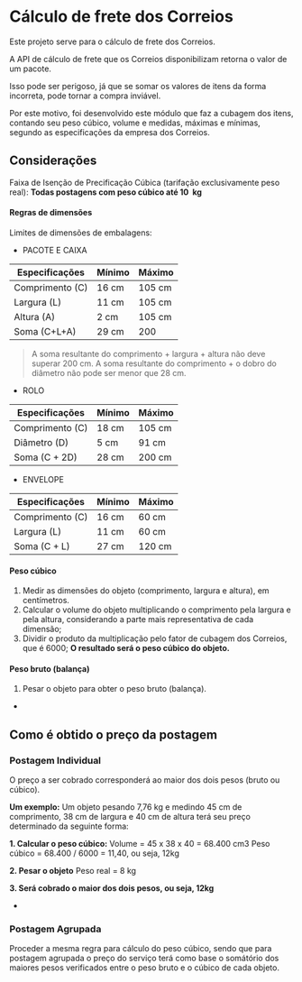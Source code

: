 # Cálculo de frete dos Correios

Este projeto serve para o cálculo de frete dos Correios.

A API de cálculo de frete que os Correios disponibilizam retorna o valor de um pacote.

Isso pode ser perigoso, já que se somar os valores de itens da forma incorreta, pode tornar a compra inviável.

Por este motivo, foi desenvolvido este módulo que faz a cubagem dos itens, contando seu peso cúbico, volume e medidas, máximas e mínimas, segundo as especificações da empresa dos Correios.

## Considerações
Faixa de Isenção de Precificação Cúbica (tarifação exclusivamente peso real): **Todas postagens com peso cúbico até 10  kg**

#### Regras de dimensões
Limites de dimensões de embalagens:

* PACOTE E CAIXA

Especificações|Mínimo|Máximo
--------------|------|------
Comprimento (C)|16 cm|105 cm
Largura (L)|11 cm|105 cm
Altura (A)|2 cm|105 cm
Soma (C+L+A)|29 cm|200
> A soma resultante do comprimento + largura + altura não deve superar 200 cm.
> A soma resultante do comprimento + o dobro do diâmetro não pode ser menor que 28 cm.


* ROLO

Especificações|Mínimo|Máximo
--------------|------|------
Comprimento (C)|18 cm|105 cm
Diâmetro (D)|5 cm|91 cm
Soma (C + 2D)|28 cm|200 cm

* ENVELOPE

Especificações|Mínimo|Máximo
--------------|------|------
Comprimento (C)|16 cm|60 cm
Largura (L)|11 cm|60 cm
Soma (C + L)|27 cm|120 cm

#### Peso cúbico
1. Medir as dimensões do objeto (comprimento, largura e altura), em centímetros.
2. Calcular o volume do objeto multiplicando o comprimento pela largura e pela altura, considerando a parte mais representativa de cada dimensão;
3. Dividir o produto da multiplicação pelo fator de cubagem dos Correios, que é 6000;
**O resultado será o peso cúbico do objeto.**

#### Peso bruto (balança)
1. Pesar o objeto para obter o peso bruto (balança).

-

## Como é obtido o preço da postagem

### Postagem Individual
O preço a ser cobrado corresponderá ao maior dos dois pesos (bruto ou cúbico).

**Um exemplo:**
Um objeto pesando 7,76 kg e medindo 45 cm de comprimento, 38 cm de largura e 40 cm de altura terá seu preço determinado da seguinte forma:

**1. Calcular o peso cúbico:**
    Volume = 45 x 38 x 40 = 68.400 cm3
    Peso cúbico = 68.400 / 6000 = 11,40, ou seja, 12kg

**2. Pesar o objeto**
    Peso real = 8 kg

**3. Será cobrado o maior dos dois pesos, ou seja, 12kg**

-

### Postagem Agrupada
Proceder a mesma regra para cálculo do peso cúbico, sendo que para postagem agrupada o preço do serviço terá como base o somátório dos maiores pesos verificados entre o peso bruto e o cúbico de cada objeto.
